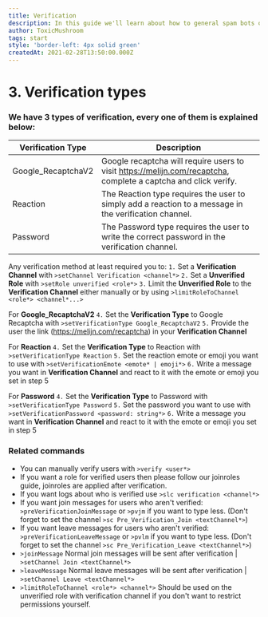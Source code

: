 ```yaml
---
title: Verification
description: In this guide we'll learn about how to general spam bots out your server.
author: ToxicMushroom
tags: start
style: 'border-left: 4px solid green'
createdAt: 2021-02-28T13:50:00.000Z
---
```


# 3. Verification types
### We have 3 types of verification, every one of them is explained below:


Verification Type | Description
----------------- | -----------
Google_RecaptchaV2 | Google recaptcha will require users to visit https://melijn.com/recaptcha, complete a captcha and click verify.
Reaction | The Reaction type requires the user to simply add a reaction to a message in the verification channel.
Password | The Password type requires the user to write the correct password in the verification channel.

Any verification method at least required you to:
`1.` Set a **Verification Channel** with `>setChannel Verification <channel*>`
`2.` Set a **Unverified Role** with `>setRole unverified <role*>`
`3.` Limit the **Unverified Role** to the **Verification Channel** either manually or by using `>limitRoleToChannel <role*> <channel*...>`


For **Google_RecaptchaV2** 
`4.` Set the **Verification Type** to Google Recaptcha with `>setVerificationType Google_RecaptchaV2`
`5.` Provide the user the link (https://melijn.com/recaptcha) in your **Verification Channel**


For **Reaction**
`4.` Set the **Verification Type** to Reaction with `>setVerificationType Reaction`
`5.` Set the reaction emote or emoji you want to use with `>setVerificationEmote <emote* | emoji*>`
`6.` Write a message you want in **Verification Channel** and react to it with the emote or emoji you set in step 5


For **Password**
`4.` Set the **Verification Type** to Password with `>setVerificationType Password`
`5.` Set the password you want to use with `>setVerificationPassword <password: string*>`
`6.` Write a message you want in **Verification Channel** and react to it with the emote or emoji you set in step 5

### Related commands
- You can manually verify users with `>verify <user*>`
- If you want a role for verified users then please follow our joinroles guide, joinroles are applied after verification.
- If you want logs about who is verified use `>slc verification <channel*>`
- If you want join messages for users who aren't verified: `>preVerificationJoinMessage` or `>pvjm` if you want to type less. (Don't forget to set the channel `>sc Pre_Verification_Join <textChannel*>`)
- If you want leave messages for users who aren't verified: `>preVerificationLeaveMessage` or `>pvlm` if you want to type less. (Don't forget to set the channel `>sc Pre_Verification_Leave <textChannel*>`)
- `>joinMessage` Normal join messages will be sent after verification | `>setChannel Join <textChannel*>`
- `>leaveMessage` Normal leave messages will be sent after verification | `>setChannel Leave <textChannel*>`
- `>limitRoleToChannel <role*> <channel*>` Should be used on the unverified role with verification channel if you don't want to restrict permissions yourself.